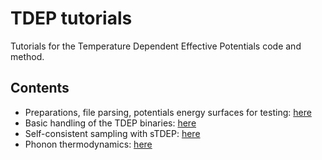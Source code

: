 # TDEP tutorials
Tutorials for the Temperature Dependent Effective Potentials code and method.

## Contents

- Preparations, file parsing, potentials energy surfaces for testing: [here](00_preparation/README.md)
- Basic handling of the TDEP binaries: [here](01_basics/README.md)
- Self-consistent sampling with sTDEP: [here](02_sampling/README.md)
- Phonon thermodynamics: [here](02_thermodynamics/README.md)
